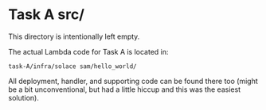 # Task A src/

This directory is intentionally left empty.

The actual Lambda code for Task A is located in:

```
task-A/infra/solace sam/hello_world/
```

All deployment, handler, and supporting code can be found there too (might be a bit unconventional, but had a little hiccup and this was the easiest solution).